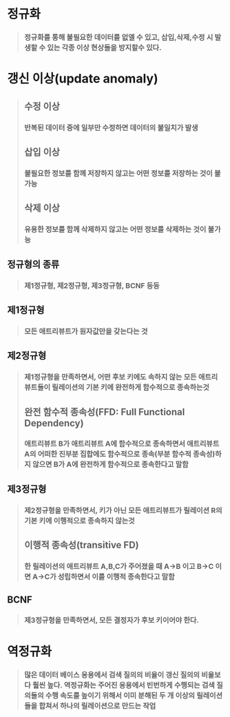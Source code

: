 # 정규화
> ### 정규화를 통해 불필요한 데이터를 없앨 수 있고, 삽입,삭제,수정 시 발생할 수 있는 각종 이상 현상들을 방지할수 있다.

# 갱신 이상(update anomaly)
> ## 수정 이상
> ### 반복된 데이터 중에 일부만 수정하면 데이터의 불일치가 발생
> ## 삽입 이상
> ### 불필요한 정보를 함께 저장하지 않고는 어떤 정보를 저장하는 것이 불가능
> ## 삭제 이상
> ### 유용한 정보를 함께 삭제하지 않고는 어떤 정보를 삭제하는 것이 불가능

## 정규형의 종류
> ### 제1정규형, 제2정규형, 제3정규형, BCNF 등등

## 제1정규형
> ### 모든 애트리뷰트가 원자값만을 갖는다는 것

## 제2정규형
> ### 제1정규형을 만족하면서, 어떤 후보 키에도 속하지 않는 모든 애트리뷰트들이 릴레이션의 기본 키에 완전하게 함수적으로 종속하는것
> ## 완전 함수적 종속성(FFD: Full Functional Dependency)
> ### 애트리뷰트 B가 애트리뷰트 A에 함수적으로 종속하면서 애트리뷰트 A의 어떠한 진부분 집합에도 함수적으로 종속(부분 함수적 종속성)하지 않으면 B가 A에 완전하게 함수적으로 종속한다고 말함

## 제3정규형
> ### 제2정규형을 만족하면서, 키가 아닌 모든 애트리뷰트가 릴레이션 R의 기본 키에 이행적으로 종속하지 않는것
> ## 이행적 종속성(transitive FD)
> ### 한 릴레이션의 애트리뷰트 A,B,C가 주어졌을 때 A->B 이고 B->C 이면 A->C가 성립하면서 이를 이행적 종속한다고 말함

## BCNF
> ### 제3정규형을 만족하면서, 모든 결정자가 후보 키이어야 한다.

# 역정규화
> ### 많은 데이터 베이스 응용에서 검색 질의의 비율이 갱신 질의의 비율보다 훨씬 높다. 역정규화는 주어진 응용에서 빈번하게 수행되는 검색 질의들의 수행 속도를 높이기 위해서 이미 분해된 두 개 이상의 릴레이션들을 합쳐서 하나의 릴레이션으로 만드는 작업
